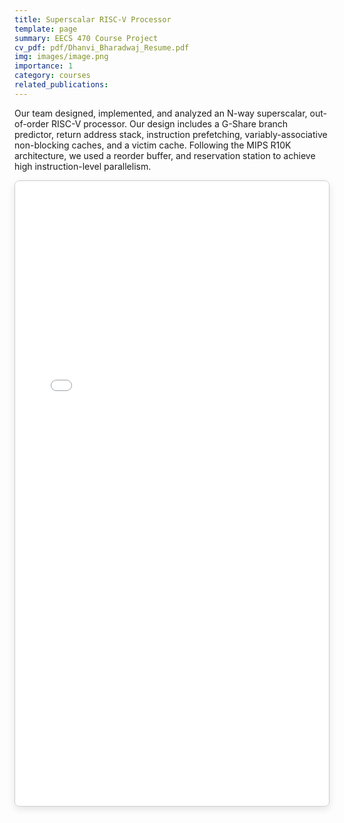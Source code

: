 ```yaml
---
title: Superscalar RISC-V Processor
template: page
summary: EECS 470 Course Project
cv_pdf: pdf/Dhanvi_Bharadwaj_Resume.pdf
img: images/image.png
importance: 1
category: courses
related_publications:
---
```


Our team designed, implemented, and analyzed an N-way superscalar, out-of-order RISC-V processor. Our design includes a G-Share branch predictor, return address stack, instruction prefetching, variably-associative non-blocking caches, and a victim cache. Following the MIPS R10K architecture, we used a reorder buffer, and reservation station to achieve high instruction-level parallelism.

<div style="border: 1px solid #ccc; border-radius: 8px; overflow: hidden; box-shadow: 0 4px 12px rgba(0,0,0,0.1);">
  <iframe 
    src="/pdf/EECS_470_Final_Report.pdf#toolbar=0&navpanes=0&view=FitH  " 
    style="width: 100%; height: 1000px; border: none;" 
    title="EECS 470 Final Report"
  >
    Your browser does not support iframes. 
    <a href="/pdf/EECS_470_Final_Report.pdf" target="_blank">Download the PDF</a> instead.
  </iframe>
</div>
